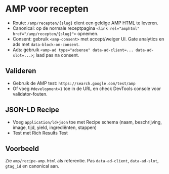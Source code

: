 # AMP voor recepten

- Route: `/amp/recepten/{slug}` dient een geldige AMP HTML te leveren.
- Canonical: op de normale receptpagina `<link rel="amphtml" href="/amp/recepten/{slug}">` opnemen.
- Consent: gebruik `<amp-consent>` met accept/weiger UI. Gate analytics en ads met `data-block-on-consent`.
- Ads: gebruik `<amp-ad type="adsense" data-ad-client=... data-ad-slot=...>`; laad pas na consent.

## Valideren
- Gebruik de AMP test: `https://search.google.com/test/amp`
- Of voeg `#development=1` toe in de URL en check DevTools console voor validator-fouten.

## JSON-LD Recipe
- Voeg `application/ld+json` toe met Recipe schema (naam, beschrijving, image, tijd, yield, ingrediënten, stappen)
- Test met Rich Results Test

## Voorbeeld
Zie `amp/recipe-amp.html` als referentie. Pas `data-ad-client`, `data-ad-slot`, `gtag_id` en canonical aan.